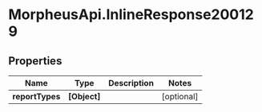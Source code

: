 # MorpheusApi.InlineResponse200129

## Properties

Name | Type | Description | Notes
------------ | ------------- | ------------- | -------------
**reportTypes** | **[Object]** |  | [optional] 



